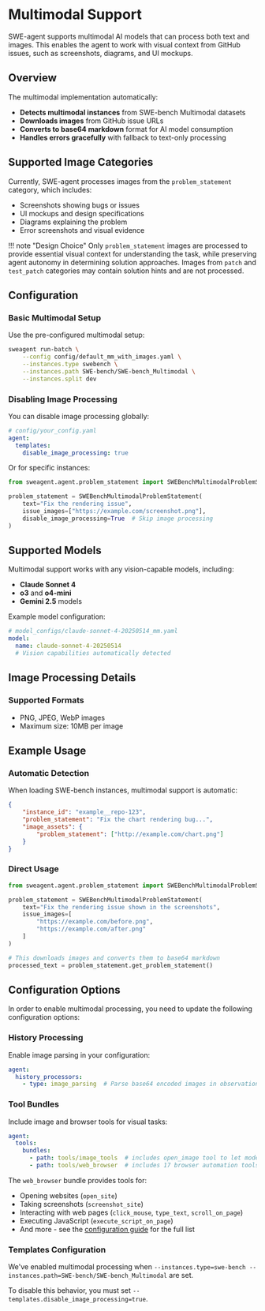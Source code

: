 # Multimodal Support

SWE-agent supports multimodal AI models that can process both text and images. This enables the agent to work with visual context from GitHub issues, such as screenshots, diagrams, and UI mockups.

## Overview

The multimodal implementation automatically:

- **Detects multimodal instances** from SWE-bench Multimodal datasets
- **Downloads images** from GitHub issue URLs
- **Converts to base64 markdown** format for AI model consumption
- **Handles errors gracefully** with fallback to text-only processing

## Supported Image Categories

Currently, SWE-agent processes images from the `problem_statement` category, which includes:

- Screenshots showing bugs or issues
- UI mockups and design specifications
- Diagrams explaining the problem
- Error screenshots and visual evidence

!!! note "Design Choice"
    Only `problem_statement` images are processed to provide essential visual context for understanding the task, while preserving agent autonomy in determining solution approaches. Images from `patch` and `test_patch` categories may contain solution hints and are not processed.

## Configuration

### Basic Multimodal Setup

Use the pre-configured multimodal setup:

```bash
sweagent run-batch \
    --config config/default_mm_with_images.yaml \
    --instances.type swebench \
    --instances.path SWE-bench/SWE-bench_Multimodal \
    --instances.split dev
```

### Disabling Image Processing

You can disable image processing globally:

```yaml
# config/your_config.yaml
agent:
  templates:
    disable_image_processing: true
```

Or for specific instances:

```python
from sweagent.agent.problem_statement import SWEBenchMultimodalProblemStatement

problem_statement = SWEBenchMultimodalProblemStatement(
    text="Fix the rendering issue",
    issue_images=["https://example.com/screenshot.png"],
    disable_image_processing=True  # Skip image processing
)
```

## Supported Models

Multimodal support works with any vision-capable models, including:

- **Claude Sonnet 4**
- **o3** and **o4-mini**
- **Gemini 2.5** models

Example model configuration:

```yaml
# model_configs/claude-sonnet-4-20250514_mm.yaml
model:
  name: claude-sonnet-4-20250514
  # Vision capabilities automatically detected
```

## Image Processing Details

### Supported Formats
- PNG, JPEG, WebP images
- Maximum size: 10MB per image


## Example Usage

### Automatic Detection

When loading SWE-bench instances, multimodal support is automatic:

```json
{
    "instance_id": "example__repo-123",
    "problem_statement": "Fix the chart rendering bug...",
    "image_assets": {
        "problem_statement": ["http://example.com/chart.png"]
    }
}
```

### Direct Usage

```python
from sweagent.agent.problem_statement import SWEBenchMultimodalProblemStatement

problem_statement = SWEBenchMultimodalProblemStatement(
    text="Fix the rendering issue shown in the screenshots",
    issue_images=[
        "https://example.com/before.png",
        "https://example.com/after.png"
    ]
)

# This downloads images and converts them to base64 markdown
processed_text = problem_statement.get_problem_statement()
```

## Configuration Options

In order to enable multimodal processing, you need to update the following configuration options:

### History Processing

Enable image parsing in your configuration:

```yaml
agent:
  history_processors:
    - type: image_parsing  # Parse base64 encoded images in observations
```

### Tool Bundles

Include image and browser tools for visual tasks:

```yaml
agent:
  tools:
    bundles:
      - path: tools/image_tools  # includes open_image tool to let models open image files
      - path: tools/web_browser  # includes 17 browser automation tools (click_mouse, open_site, etc.)
```

The `web_browser` bundle provides tools for:
- Opening websites (`open_site`)
- Taking screenshots (`screenshot_site`)
- Interacting with web pages (`click_mouse`, `type_text`, `scroll_on_page`)
- Executing JavaScript (`execute_script_on_page`)
- And more - see the [configuration guide](../config/config.md#web-browser-tools) for the full list

### Templates Configuration

We've enabled multimodal processing when `--instances.type=swe-bench --instances.path=SWE-bench/SWE-bench_Multimodal` are set.

To disable this behavior, you must set `--templates.disable_image_processing=true`.